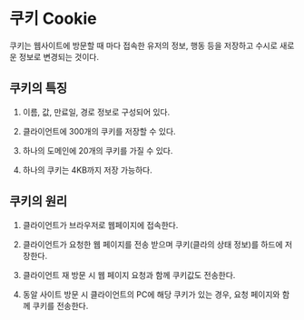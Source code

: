 # 쿠키 Cookie

쿠키는 웹사이트에 방문할 때 마다 접속한 유저의 정보, 행동 등을 저장하고 수시로 새로운 정보로 변경되는 것이다.

## 쿠키의 특징

1. 이름, 값, 만료일, 경로 정보로 구성되어 있다.

2. 클라이언트에 300개의 쿠키를 저장할 수 있다.

3. 하나의 도메인에 20개의 쿠키를 가질 수 있다.

4. 하나의 쿠키는 4KB까지 저장 가능하다.

## 쿠키의 원리

1. 클라이언트가 브라우저로 웹페이지에 접속한다.

2. 클라이언트가 요청한 웹 페이지를 전송 받으며 쿠키(클라의 상태 정보)를 하드에 저장한다.

3. 클라이언트 재 방문 시 웹 페이지 요청과 함께 쿠키값도 전송한다.

4. 동알 사이트 방문 시 클라이언트의 PC에 해당 쿠키가 있는 경우, 요청 페이지와 함께 쿠키를 전송한다.




